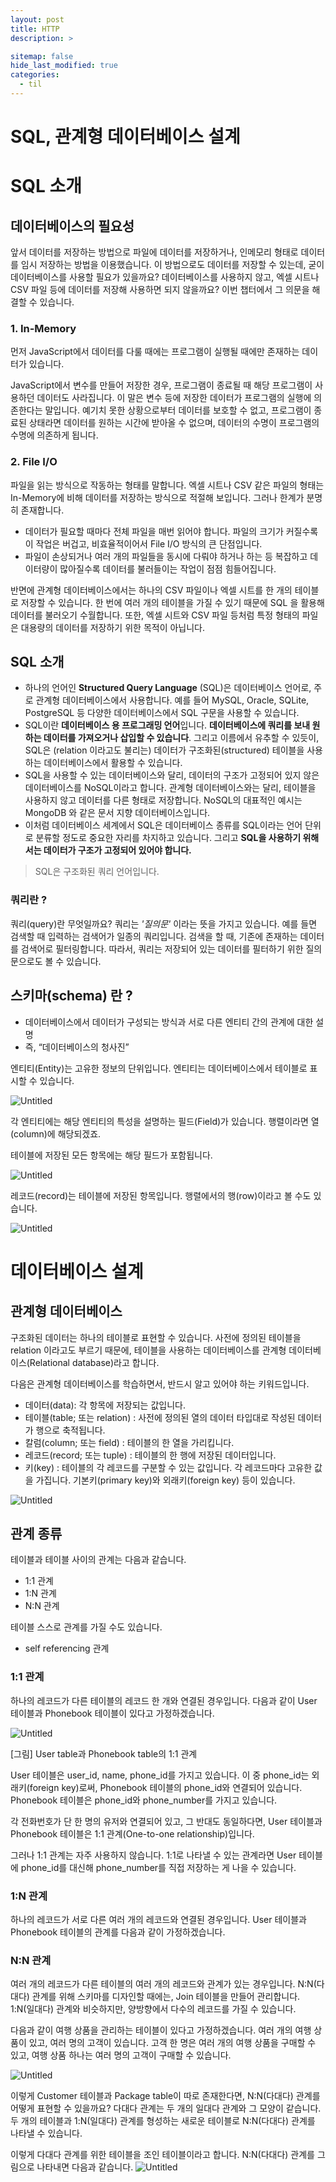 ```yaml
---
layout: post
title: HTTP
description: >

sitemap: false
hide_last_modified: true
categories:
  - til
---
```


# SQL, 관계형 데이터베이스 설계

# **SQL 소개**

## **데이터베이스의 필요성**

앞서 데이터를 저장하는 방법으로 파일에 데이터를 저장하거나, 인메모리 형태로 데이터를 임시 저장하는 방법을 이용했습니다. 이 방법으로도 데이터를 저장할 수 있는데, 굳이 데이터베이스를 사용할 필요가 있을까요? 데이터베이스를 사용하지 않고, 엑셀 시트나 CSV 파일 등에 데이터를 저장해 사용하면 되지 않을까요? 이번 챕터에서 그 의문을 해결할 수 있습니다.

### **1. In-Memory**

먼저 JavaScript에서 데이터를 다룰 때에는 프로그램이 실행될 때에만 존재하는 데이터가 있습니다.

JavaScript에서 변수를 만들어 저장한 경우, 프로그램이 종료될 때 해당 프로그램이 사용하던 데이터도 사라집니다. 이 말은 변수 등에 저장한 데이터가 프로그램의 실행에 의존한다는 말입니다. 예기치 못한 상황으로부터 데이터를 보호할 수 없고, 프로그램이 종료된 상태라면 데이터를 원하는 시간에 받아올 수 없으며, 데이터의 수명이 프로그램의 수명에 의존하게 됩니다.

### **2. File I/O**

파일을 읽는 방식으로 작동하는 형태를 말합니다. 엑셀 시트나 CSV 같은 파일의 형태는 In-Memory에 비해 데이터를 저장하는 방식으로 적절해 보입니다. 그러나 한계가 분명히 존재합니다.

- 데이터가 필요할 때마다 전체 파일을 매번 읽어야 합니다. 파일의 크기가 커질수록 이 작업은 버겁고, 비효율적이어서 File I/O 방식의 큰 단점입니다.
- 파일이 손상되거나 여러 개의 파일들을 동시에 다뤄야 하거나 하는 등 복잡하고 데이터량이 많아질수록 데이터를 불러들이는 작업이 점점 힘들어집니다.

반면에 관계형 데이터베이스에서는 하나의 CSV 파일이나 엑셀 시트를 한 개의 테이블로 저장할 수 있습니다. 한 번에 여러 개의 테이블을 가질 수 있기 때문에 SQL 을 활용해 데이터를 불러오기 수월합니다. 또한, 엑셀 시트와 CSV 파일 등처럼 특정 형태의 파일은 대용량의 데이터를 저장하기 위한 목적이 아닙니다.

## **SQL 소개**

- 하나의 언어인 **Structured Query Language** (SQL)은 데이터베이스 언어로, 주로 관계형 데이터베이스에서 사용합니다. 예를 들어 MySQL, Oracle, SQLite, PostgreSQL 등 다양한 데이터베이스에서 SQL 구문을 사용할 수 있습니다.
- SQL이란 **데이터베이스 용 프로그래밍 언어**입니다. **데이터베이스에 쿼리를 보내 원하는 데이터를 가져오거나 삽입할 수 있습니다**. 그리고 이름에서 유추할 수 있듯이, SQL은 (relation 이라고도 불리는) 데이터가 구조화된(structured) 테이블을 사용하는 데이터베이스에서 활용할 수 있습니다.
- SQL을 사용할 수 있는 데이터베이스와 달리, 데이터의 구조가 고정되어 있지 않은 데이터베이스를 NoSQL이라고 합니다. 관계형 데이터베이스와는 달리, 테이블을 사용하지 않고 데이터를 다른 형태로 저장합니다. NoSQL의 대표적인 예시는 MongoDB 와 같은 문서 지향 데이터베이스입니다.
- 이처럼 데이터베이스 세계에서 SQL은 데이터베이스 종류를 SQL이라는 언어 단위로 분류할 정도로 중요한 자리를 차지하고 있습니다. 그리고 **SQL을 사용하기 위해서는 데이터가 구조가 고정되어 있어야 합니다.**

> SQL은 구조화된 쿼리 언어입니다.

### **쿼리란 ?**

쿼리(query)란 무엇일까요? 쿼리는 _'질의문'_ 이라는 뜻을 가지고 있습니다. 예를 들면 검색할 때 입력하는 검색어가 일종의 쿼리입니다. 검색을 할 때, 기존에 존재하는 데이터를 검색어로 필터링합니다. 따라서, 쿼리는 저장되어 있는 데이터를 필터하기 위한 질의문으로도 볼 수 있습니다.

## 스키마(schema) 란 ?

- 데이터베이스에서 데이터가 구성되는 방식과 서로 다른 엔티티 간의 관계에 대한 설명
- 즉, “데이터베이스의 청사진”

엔티티(Entity)는 고유한 정보의 단위입니다. 엔티티는 데이터베이스에서 테이블로 표시할 수 있습니다.

![Untitled](https://s3.us-west-2.amazonaws.com/secure.notion-static.com/034ef973-4c24-412a-9f25-46aa1a673e26/Untitled.png?X-Amz-Algorithm=AWS4-HMAC-SHA256&X-Amz-Content-Sha256=UNSIGNED-PAYLOAD&X-Amz-Credential=AKIAT73L2G45EIPT3X45%2F20220412%2Fus-west-2%2Fs3%2Faws4_request&X-Amz-Date=20220412T121133Z&X-Amz-Expires=86400&X-Amz-Signature=7a5e0a375b6529209d9d2605d50252dcb399603d5f8ec641c6fbc085804b3323&X-Amz-SignedHeaders=host&response-content-disposition=filename%20%3D%22Untitled.png%22&x-id=GetObject)

각 엔티티에는 해당 엔티티의 특성을 설명하는 필드(Field)가 있습니다. 행렬이라면 열(column)에 해당되겠죠.

테이블에 저장된 모든 항목에는 해당 필드가 포함됩니다.

![Untitled](https://s3.us-west-2.amazonaws.com/secure.notion-static.com/1e4d65f5-ad62-4822-a6c0-cb081f79f1ff/Untitled.png?X-Amz-Algorithm=AWS4-HMAC-SHA256&X-Amz-Content-Sha256=UNSIGNED-PAYLOAD&X-Amz-Credential=AKIAT73L2G45EIPT3X45%2F20220412%2Fus-west-2%2Fs3%2Faws4_request&X-Amz-Date=20220412T121146Z&X-Amz-Expires=86400&X-Amz-Signature=bb68a8dcc116c38ce3b65274cfdda7433a89ede25c302df0debceb7ed940d167&X-Amz-SignedHeaders=host&response-content-disposition=filename%20%3D%22Untitled.png%22&x-id=GetObject)

레코드(record)는 테이블에 저장된 항목입니다. 행렬에서의 행(row)이라고 볼 수도 있습니다.

![Untitled](https://s3.us-west-2.amazonaws.com/secure.notion-static.com/8520c90b-5694-4674-a784-e9a531681339/Untitled.png?X-Amz-Algorithm=AWS4-HMAC-SHA256&X-Amz-Content-Sha256=UNSIGNED-PAYLOAD&X-Amz-Credential=AKIAT73L2G45EIPT3X45%2F20220412%2Fus-west-2%2Fs3%2Faws4_request&X-Amz-Date=20220412T121214Z&X-Amz-Expires=86400&X-Amz-Signature=7dbe4f64ddb03060300c1c29792ed0b916599f8556902d7254bc03ca43d4ddd4&X-Amz-SignedHeaders=host&response-content-disposition=filename%20%3D%22Untitled.png%22&x-id=GetObject)

# **데이터베이스 설계**

## **관계형 데이터베이스**

구조화된 데이터는 하나의 테이블로 표현할 수 있습니다. 사전에 정의된 테이블을 relation 이라고도 부르기 때문에, 테이블을 사용하는 데이터베이스를 관계형 데이터베이스(Relational database)라고 합니다.

다음은 관계형 데이터베이스를 학습하면서, 반드시 알고 있어야 하는 키워드입니다.

- 데이터(data): 각 항목에 저장되는 값입니다.
- 테이블(table; 또는 relation) : 사전에 정의된 열의 데이터 타입대로 작성된 데이터가 행으로 축적됩니다.
- 칼럼(column; 또는 field) : 테이블의 한 열을 가리킵니다.
- 레코드(record; 또는 tuple) : 테이블의 한 행에 저장된 데이터입니다.
- 키(key) : 테이블의 각 레코드를 구분할 수 있는 값입니다. 각 레코드마다 고유한 값을 가집니다. 기본키(primary key)와 외래키(foreign key) 등이 있습니다.

![Untitled](https://s3.us-west-2.amazonaws.com/secure.notion-static.com/cab0a346-8356-4104-9124-5c64741ae640/Untitled.png?X-Amz-Algorithm=AWS4-HMAC-SHA256&X-Amz-Content-Sha256=UNSIGNED-PAYLOAD&X-Amz-Credential=AKIAT73L2G45EIPT3X45%2F20220412%2Fus-west-2%2Fs3%2Faws4_request&X-Amz-Date=20220412T121251Z&X-Amz-Expires=86400&X-Amz-Signature=58dc9d8ecdcbce15f1911ed1003d3d51b8f8d2e8c1dd6c4db82f4015add84b74&X-Amz-SignedHeaders=host&response-content-disposition=filename%20%3D%22Untitled.png%22&x-id=GetObject)

## **관계 종류**

테이블과 테이블 사이의 관계는 다음과 같습니다.

- 1:1 관계
- 1:N 관계
- N:N 관계

테이블 스스로 관계를 가질 수도 있습니다.

- self referencing 관계

### **1:1 관계**

하나의 레코드가 다른 테이블의 레코드 한 개와 연결된 경우입니다. 다음과 같이 User 테이블과 Phonebook 테이블이 있다고 가정하겠습니다.

![Untitled](https://s3.us-west-2.amazonaws.com/secure.notion-static.com/017b2085-c8e4-4b62-aa90-08e8b2df8fe2/Untitled.png?X-Amz-Algorithm=AWS4-HMAC-SHA256&X-Amz-Content-Sha256=UNSIGNED-PAYLOAD&X-Amz-Credential=AKIAT73L2G45EIPT3X45%2F20220412%2Fus-west-2%2Fs3%2Faws4_request&X-Amz-Date=20220412T121320Z&X-Amz-Expires=86400&X-Amz-Signature=708219b04fa5bb2e3103949175d906085bc6e791e0ab56d0b4ee6e5a2d44a3ce&X-Amz-SignedHeaders=host&response-content-disposition=filename%20%3D%22Untitled.png%22&x-id=GetObject)

[그림] User table과 Phonebook table의 1:1 관계

User 테이블은 user_id, name, phone_id를 가지고 있습니다. 이 중 phone_id는 외래키(foreign key)로써, Phonebook 테이블의 phone_id와 연결되어 있습니다. Phonebook 테이블은 phone_id와 phone_number를 가지고 있습니다.

각 전화번호가 단 한 명의 유저와 연결되어 있고, 그 반대도 동일하다면, User 테이블과 Phonebook 테이블은 1:1 관계(One-to-one relationship)입니다.

그러나 1:1 관계는 자주 사용하지 않습니다. 1:1로 나타낼 수 있는 관계라면 User 테이블에 phone_id를 대신해 phone_number를 직접 저장하는 게 나을 수 있습니다.

### **1:N 관계**

하나의 레코드가 서로 다른 여러 개의 레코드와 연결된 경우입니다. User 테이블과 Phonebook 테이블의 관계를 다음과 같이 가정하겠습니다.

### **N:N 관계**

여러 개의 레코드가 다른 테이블의 여러 개의 레코드와 관계가 있는 경우입니다. N:N(다대다) 관계를 위해 스키마를 디자인할 때에는, Join 테이블을 만들어 관리합니다. 1:N(일대다) 관계와 비슷하지만, 양방향에서 다수의 레코드를 가질 수 있습니다.

다음과 같이 여행 상품을 관리하는 테이블이 있다고 가정하겠습니다. 여러 개의 여행 상품이 있고, 여러 명의 고객이 있습니다. 고객 한 명은 여러 개의 여행 상품을 구매할 수 있고, 여행 상품 하나는 여러 명의 고객이 구매할 수 있습니다.

![Untitled](https://s3.us-west-2.amazonaws.com/secure.notion-static.com/36662fe6-1146-4ae1-836a-f7670d97098d/Untitled.png?X-Amz-Algorithm=AWS4-HMAC-SHA256&X-Amz-Content-Sha256=UNSIGNED-PAYLOAD&X-Amz-Credential=AKIAT73L2G45EIPT3X45%2F20220412%2Fus-west-2%2Fs3%2Faws4_request&X-Amz-Date=20220412T121413Z&X-Amz-Expires=86400&X-Amz-Signature=d9cd30ac51c133a362152264528db3f584dc6733d4a0abebb5d582f92837ec76&X-Amz-SignedHeaders=host&response-content-disposition=filename%20%3D%22Untitled.png%22&x-id=GetObject)

이렇게 Customer 테이블과 Package table이 따로 존재한다면, N:N(다대다) 관계를 어떻게 표현할 수 있을까요? 다대다 관계는 두 개의 일대다 관계와 그 모양이 같습니다. 두 개의 테이블과 1:N(일대다) 관계를 형성하는 새로운 테이블로 N:N(다대다) 관계를 나타낼 수 있습니다.

이렇게 다대다 관계를 위한 테이블을 조인 테이블이라고 합니다. N:N(다대다) 관계를 그림으로 나타내면 다음과 같습니다.
![Untitled](https://s3.us-west-2.amazonaws.com/secure.notion-static.com/ec011e62-30bf-4004-88b4-a3a1fb9e0a5b/Untitled.png?X-Amz-Algorithm=AWS4-HMAC-SHA256&X-Amz-Content-Sha256=UNSIGNED-PAYLOAD&X-Amz-Credential=AKIAT73L2G45EIPT3X45%2F20220412%2Fus-west-2%2Fs3%2Faws4_request&X-Amz-Date=20220412T121436Z&X-Amz-Expires=86400&X-Amz-Signature=e3ea31da4c97ee012f788b4719edba0c77819de3aa9ab308c537139b4beeb264&X-Amz-SignedHeaders=host&response-content-disposition=filename%20%3D%22Untitled.png%22&x-id=GetObject)
